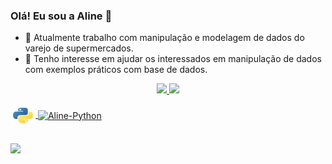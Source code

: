 ### Olá! Eu sou a Aline 👋

- 🔭 Atualmente trabalho com manipulação e modelagem de dados do varejo de supermercados.
- 👯 Tenho interesse em ajudar os interessados em manipulação de dados com exemplos práticos com base de dados. 

<div align="center">
  <a href="https://github.com/alineestat">
  <img height="150em" src="https://github-readme-stats.vercel.app/api?username=alineestat&show_icons=true&theme=dracula&include_all_commits=true&count_private=true"/>
  <img height="150em" src="https://github-readme-stats.vercel.app/api/top-langs/?username=alineestat&layout=compact&langs_count=7&theme=dracula"/>
</div>
  
 
 <div style="display: inline_block"><br>
 
  <img align="center" alt="Aline-Python" height="30" width="40" src="https://raw.githubusercontent.com/devicons/devicon/master/icons/python/python-original.svg">
  
  <img align="center" alt="Aline-Python" height="30" width="40" src="https://cdn.jsdelivr.net/gh/devicons/devicon/icons/r/r-original.svg" />
  
  ##
 
<div> 

  <a href="https://www.linkedin.com/in/aline-estatistica/" target="_blank"><img src="https://img.shields.io/badge/-LinkedIn-%230077B5?style=for-the-badge&logo=linkedin&logoColor=white" target="_blank"></a> 
 
</div>
